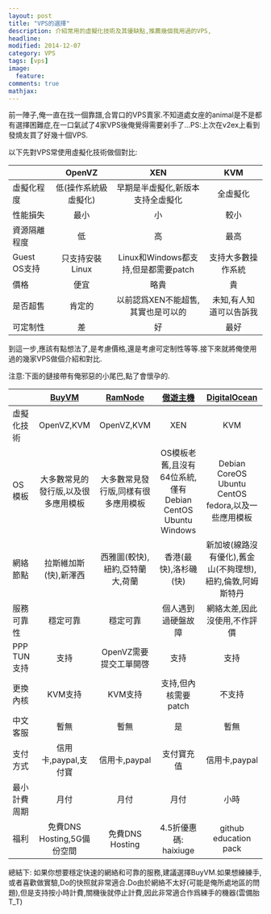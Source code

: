 ```yaml
---
layout: post
title: "VPS的選擇"
description: 介紹常用的虛擬化技術及其優缺點,推薦幾個我用過的VPS,
headline: 
modified: 2014-12-07
category: VPS
tags: [vps]
image: 
  feature: 
comments: true
mathjax: 
---
```


前一陣子,俺一直在找一個靠譜,合胃口的VPS賣家.不知道處女座的animal是不是都有選擇困難症,在一口氣試了4家VPS後俺覺得需要剁手了...PS:上次在v2ex上看到發燒友買了好幾十個VPS.

以下先對VPS常使用虛擬化技術做個對比:

|   |OpenVZ|XEN|KVM|
|---|:----:|:-:|:-:|
|虛擬化程度|低(操作系統級虛擬化)|早期是半虛擬化,新版本支持全虛擬化|全虛擬化|
|性能損失|最小|小|較小|
|資源隔離程度|低|高|最高|
|Guest OS支持|只支持安裝Linux|Linux和Windows都支持,但是都需要patch|支持大多數操作系統|
|價格|便宜|略貴|貴|
|是否超售|肯定的|以前認爲XEN不能超售,其實也是可以的|未知,有人知道可以告訴我|
|可定制性|差|好|最好|

到這一步,應該有點想法了,是考慮價格,還是考慮可定制性等等.接下來就將俺使用過的幾家VPS做個介紹和對比.

注意:下面的鏈接帶有俺邪惡的小尾巴,點了會懷孕的.

|   |[BuyVM][1]|[RamNode][2]|[傲遊主機][3]|[DigitalOcean][4]|
|---|:---:|:-----:|:------:|:----------:|
|虛擬化技術|OpenVZ,KVM|OpenVZ,KVM|XEN|KVM|
|OS模板|大多數常見的發行版,以及很多應用模板|大多數常見發行版,同樣有很多應用模板|OS模板老舊,且沒有64位系統,僅有Debian CentOS Ubuntu Windows|Debian CoreOS Ubuntu CentOS fedora,以及一些應用模板|
|網絡節點|拉斯維加斯(快),新澤西|西雅圖(較快),紐約,亞特蘭大,荷蘭|香港(最快),洛杉磯(快)|新加坡(線路沒有優化),舊金山(不夠理想),紐約,倫敦,阿姆斯特丹|
|服務可靠性|穩定可靠|穩定可靠|個人遇到過硬盤故障|網絡太差,因此沒使用,不作評價|
|PPP TUN支持|支持|OpenVZ需要提交工單開啓|支持|支持|
|更換內核|KVM支持|KVM支持|支持,但內核需要patch|不支持|
|中文客服|暫無|暫無|是|暫無|
|支付方式|信用卡,paypal,支付寶|信用卡,paypal|支付寶充值|信用卡,paypal|
|最小計費周期|月付|月付|月付|小時|
|福利|免費DNS Hosting,5G備份空間|免費DNS Hosting|4.5折優惠碼: haixiuge|github education pack|

總結下: 如果你想要穩定快速的網絡和可靠的服務,建議選擇BuyVM.如果想練練手,或者喜歡做實驗,Do的快照就非常適合.Do由於網絡不太好(可能是俺所處地區的問題),但是支持按小時計費,關機後就停止計費,因此非常適合作爲練手的機器(雲備胎T\_T)

[1]: https://my.frantech.ca/aff.php?aff=1118 "BuyVM"

[2]: https://clientarea.ramnode.com/aff.php?aff=1863 "RamNode"

[3]: http://my.aoyouhost.com/page.aspx?c=referral&u=18765 "傲遊主機"

[4]: https://www.digitalocean.com/?refcode=4f60b2a8e864 "DigitalOcean"
